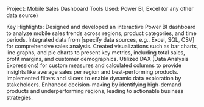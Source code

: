 Project: Mobile Sales Dashboard
Tools Used: Power BI, Excel (or any other data source)


Key Highlights:
  Designed and developed an interactive Power BI dashboard to analyze mobile sales trends across regions, product categories, and time periods.
  Integrated data from [specify data sources, e.g., Excel, SQL, CSV] for comprehensive sales analysis.
  Created visualizations such as bar charts, line graphs, and pie charts to present key metrics, including total sales, profit margins, and customer demographics.
  Utilized DAX (Data Analysis Expressions) for custom measures and calculated columns to provide insights like average sales per region and best-performing products.
  Implemented filters and slicers to enable dynamic data exploration by stakeholders.
  Enhanced decision-making by identifying high-demand products and underperforming regions, leading to actionable business strategies.
